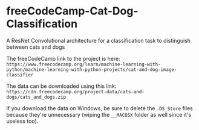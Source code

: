 # freeCodeCamp-Cat-Dog-Classification
A ResNet Convolutional architecture for a classification task to distinguish between cats and dogs 

The freeCodeCamp link to the project is here: `https://www.freecodecamp.org/learn/machine-learning-with-python/machine-learning-with-python-projects/cat-and-dog-image-classifier`

The data can be downloaded using this link: `https://cdn.freecodecamp.org/project-data/cats-and-dogs/cats_and_dogs.zip`


If you download the data on Windows, be sure to delete the `.DS_Store` files because they're unnecessary (wiping the `__MACOSX` folder as well since it's useless too).
